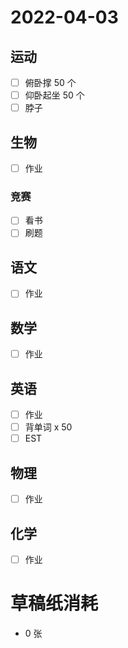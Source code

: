 # **2022-04-03**

## 运动

- [ ] 俯卧撑 50 个
- [ ] 仰卧起坐 50 个
- [ ] 脖子

## 生物
- [ ] 作业

### 竞赛
- [ ] 看书
- [ ] 刷题

## 语文
- [ ] 作业

## 数学
- [ ] 作业

## 英语
- [ ] 作业
- [ ] 背单词 x 50
- [ ] EST

## 物理
- [ ] 作业

## 化学
- [ ] 作业

# 草稿纸消耗

- 0 张
